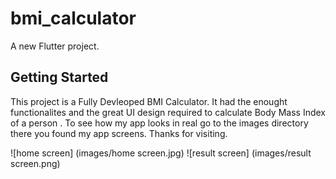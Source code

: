# bmi_calculator

A new Flutter project.

## Getting Started

This project is a Fully Devleoped BMI Calculator. It had the enought 
functionalites and the great UI design required to calculate Body Mass
Index of a person . To see how my app looks in real go to the images
directory there you found my app screens. Thanks for visiting.

![home screen] (images/home screen.jpg)
![result screen] (images/result screen.png)

